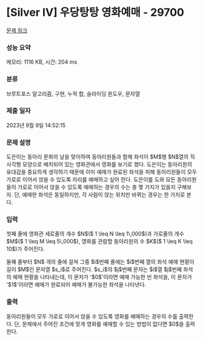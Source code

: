 # [Silver IV] 우당탕탕 영화예매 - 29700 

[문제 링크](https://www.acmicpc.net/problem/29700) 

### 성능 요약

메모리: 1116 KB, 시간: 204 ms

### 분류

브루트포스 알고리즘, 구현, 누적 합, 슬라이딩 윈도우, 문자열

### 제출 일자

2023년 9월 9일 14:52:15

### 문제 설명

<p>도은이는 동아리 문화의 날을 맞이하여 동아리원들과 함께 좌석이 $M$행 $N$열의 직사각형 모양으로 배치되어 있는 영화관에서 영화를 보기로 했다. 도은이는 동아리원의 유대감을 중요하게 생각하기 때문에 이미 예매가 완료된 좌석을 피해 동아리원들이 모두 가로로 이어서 앉을 수 있도록 자리를 예매하고 싶어 한다. 도은이를 도와 모든 동아리원들이 가로로 이어서 앉을 수 있도록 예매하는 경우의 수는 총 몇 가지가 있을지 구해보자. 단, 예매한 좌석은 동일하지만, 각 사람이 앉는 위치만 바뀌는 경우는 한 가지로 본다.</p>

### 입력 

 <p>첫째 줄에 영화관 세로줄의 개수 $N$($ 1 \leq N \leq 1\,000$)과 가로줄의 개수 $M$($ 1 \leq M \leq 5\,000$), 영화를 관람할 동아리원의 수 $K$($ 1 \leq K \leq 10$)가 주어진다.</p>

<p>둘째 줄부터 $N$ 개의 줄에 걸쳐 그중 $i$번째 줄에는 $i$번째 열의 좌석 예매 현황이 길이 $M$인 문자열 $s_i$로 주어진다. $s_i$의 $j$번째 문자는 $i$열 $j$번째 좌석의 예매 현황을 나타내는데, 이 문자가 '$0$'이라면 예매 가능한 빈 좌석을, 이 문자가 '$1$'이라면 예매가 완료되어 예매가 불가능한 좌석을 나타낸다.</p>

### 출력 

 <p>동아리원들이 모두 가로로 이어서 앉을 수 있도록 영화를 예매하는 경우의 수를 출력한다. 단, 문제에서 주어진 조건에 맞게 영화를 예매할 수 있는 방법이 없다면 $0$을 출력한다.</p>

